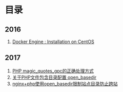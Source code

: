 # 目录

## 2016

1. [Docker Engine : Installation on CentOS](0001/docker-engine-installation-on-centos.md)

## 2017

1. [PHP magic_quotes_gpc的正确处理方式](0002/php-magic_quotes_gpc.md)
1. [关于PHP文件包含目录配置 open_basedir](0003/php-open_basedir.md)
1. [nginx+php使用open_basedir限制站点目录防止跨站](0004/nginx-php-open_basedir.md)